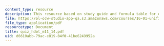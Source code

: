 ```yaml
---
content_type: resource
description: This resource based on study guide and formula table for quiz.
file: https://ol-ocw-studio-app-qa.s3.amazonaws.com/courses/16-01-unified-engineering-i-ii-iii-iv-fall-2005-spring-2006/d6610abb79ace81984f041be6249952a_quiz_hdot_m11_14.pdf
file_type: application/pdf
resourcetype: Document
title: quiz_hdot_m11_14.pdf
uid: d6610abb-79ac-e819-84f0-41be6249952a
---
```

